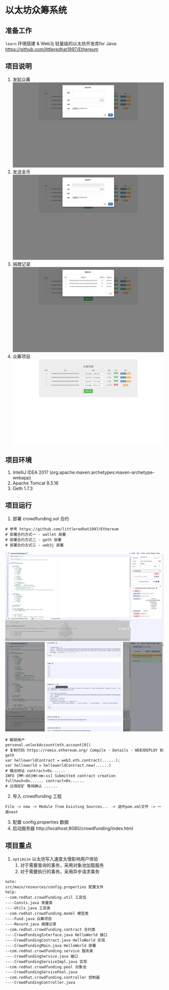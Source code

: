 # 以太坊众筹系统

## 准备工作
`learn` 环境搭建 & Web3j 轻量级的以太坊开发库for Java:
https://github.com/littleredhat1997/Ethereum

## 项目说明
1. 发起众筹
![alt text](docs/1.png "title")
2. 发送金币
![alt text](docs/2.png "title")
3. 捐赠记录
![alt text](docs/3.png "title")
4. 众筹项目
![alt text](docs/4.png "title")

## 项目环境
1. IntelliJ IDEA 2017 (org.apache.maven.archetypes:maven-archetype-webapp)
2. Apache Tomcat 8.5.16
3. Geth 1.7.3

## 项目运行
1. 部署 crowdfunding.sol 合约
```
# 参考 https://github.com/littleredhat1997/Ethereum
# 部署合约方式一 - wallet 部署
# 部署合约方式二 - geth 部署
# 部署合约方式三 - web3j 部署
```
![alt text](docs/5.png "title")
![alt text](docs/6.png "title")
```
# 解锁用户
personal.unlockAccount(eth.account[0])
# 复制代码 https://remix.ethereum.org/ Compile - Details - WEB3DEPLOY 到 geth
var helloworldContract = web3.eth.contract(......);
var helloworld = helloworldContract.new(......)
# 输出地址 contract=0x......
INFO [MM-dd|HH:mm:ss] Submitted contract creation              fullhash=0x...... contract=0x......
# 记得挖矿 等待确认 ......
```
2. 导入 crowdfunding 工程
```
File -> new -> Module from Existing Sources... -> 选中pom.xml文件 -> 一直next
```
3. 配置 config.properties 数据
4. 启动服务器 http://localhost:8080/crowdfunding/index.html

## 项目重点
1. `optimize` 以太坊写入速度太慢影响用户体验
	1. 对于需要查询的事务，采用对象池加载服务
	2. 对于需要执行的事务，采用异步请求事务
```
note:
src/main/resources/config.properties 配置文件
help:
--com.redhat.crowdfunding.util 工具包
----Consts.java 常量类
----Utils.java 工具类
--com.redhat.crowdfunding.model 模型类
----Fund.java 众筹项目
----Record.java 捐赠记录
--com.redhat.crowdfunding.contract 合约类
----CrowdFundingInterface.java HelloWorld 接口
----CrowdFundingContract.java HelloWorld 实现
----CrowdFundingMain.java HelloWorld 部署
--com.redhat.crowdfunding.service 服务类
----CrowdFundingService.java 接口
----CrowdFundingServiceImpl.java 实现
--com.redhat.crowdfunding.pool 对象池
----CrowdFundingServicePool.java
--com.redhat.crowdfunding.controller 控制器
----CrowdFundingController.java
```
